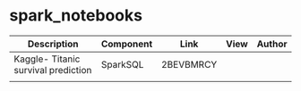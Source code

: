 # spark_notebooks

| Description                          | Component | Link      | View | Author |
|--------------------------------------|-----------|-----------|------|--------|
| Kaggle- Titanic survival prediction  | SparkSQL   |2BEVBMRCY |      |        |
|                                      |           |          |      |        |
